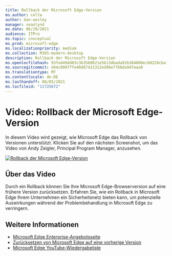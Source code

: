 ```yaml
---
title: Rollback der Microsoft Edge-Version
ms.author: collw
author: dan-wesley
manager: seanlynd
ms.date: 06/29/2021
audience: ITPro
ms.topic: conceptual
ms.prod: microsoft-edge
ms.localizationpriority: medium
ms.collection: M365-modern-desktop
description: Rollback der Microsoft Edge-Version
ms.openlocfilehash: 93fed49dd03c3b3560621e5b13dbada92b384800ecb0228cba1d7ee47a36a839
ms.sourcegitcommit: d44c0997ffe40d67421312ed96e7766da947eaa0
ms.translationtype: MT
ms.contentlocale: de-DE
ms.lasthandoff: 08/05/2021
ms.locfileid: "11725672"
---
```

# <a name="video-microsoft-edge-version-rollback"></a>Video: Rollback der Microsoft Edge-Version

In diesem Video wird gezeigt, wie Microsoft Edge das Rollback von Versionen unterstützt. Klicken Sie auf den nächsten Screenshot, um das Video von Andy Zeigler, Principal Program Manager, anzusehen.

[![Rollback der Microsoft Edge-Version](media/microsoft-edge-video-version-rollback/0.png)](http://www.youtube.com/watch?v=pXhXHvKUa_c "Microsoft Edge version rollback")

## <a name="about-the-video"></a>Über das Video

Durch ein Rollback können Sie Ihre Microsoft Edge-Browserversion auf eine frühere Version zurücksetzen. Erfahren Sie, wie ein Rollback in Microsoft Edge Ihrem Unternehmen ein Sicherheitsnetz bieten kann, um potenzielle Auswirkungen während der Problembehandlung in Microsoft Edge zu verringern.

## <a name="see-also"></a>Weitere Informationen

- [Microsoft Edge Enterprise-Angebotsseite](https://aka.ms/EdgeEnterprise)
- [Zurücksetzen von Microsoft Edge auf eine vorherige Version](edge-learnmore-rollback.md)
- [Microsoft Edge YouTube-Wiedergabeliste](https://www.youtube.com/playlist?list=PLXtHYVsvn_b-uXh1tMeYpT-0iD8tD3tFy)
